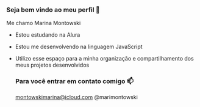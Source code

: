 ### Seja bem vindo ao meu perfil 🤍

Me chamo Marina Montowski

- Estou estudando na Alura
- Estou me desenvolvendo na linguagem JavaScript
- Utilizo esse espaço para a minha organização e compartilhamento dos meus projetos desenvolvidos


  ### Para você entrar em contato comigo 📫

  montowskimarina@icloud.com
  @marimontowski
